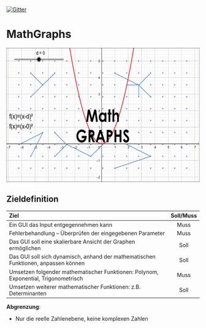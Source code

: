 [![Gitter](https://img.shields.io/gitter/room/Yoda96ch/HFIE_MathGraphs)](https://gitter.im/HFIE_MathGraphs/community?source=orgpage)

# MathGraphs

<img src="images/MathGraphs.PNG" alt="MathGraphs" width="700" height="350"/>

## Zieldefinition

|Ziel|Soll/Muss|
|:-|:-:|
|Ein GUI das Input entgegennehmen kann|Muss|
|Fehlerbehandlung – Überprüfen der eingegebenen Parameter|Muss|
|Das GUI soll eine skalierbare Ansicht der Graphen ermöglichen|Soll|
|Das GUI soll sich dynamisch, anhand der mathematischen Funktionen, anpassen können|Soll|
|Umsetzen folgender mathematischer Funktionen: Polynom, Exponential, Trigonometrisch|Muss|
|Umsetzen weiterer mathematischer Funktionen: z.B. Determinanten|Soll|

**Abgrenzung**: 

- Nur die reelle Zahlenebene, keine komplexen Zahlen
